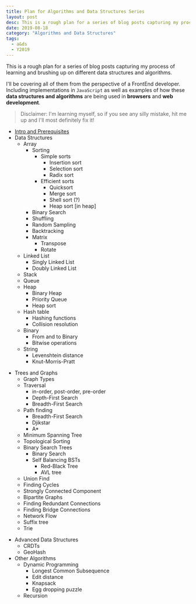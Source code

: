 ```yaml
---
title: Plan for Algorithms and Data Structures Series
layout: post
desc: This is a rough plan for a series of blog posts capturing my process of learning and brushing up on different data structures and algorithms.
date: 2019-08-18
category: "Algorithms and Data Structures"
tags:
  - a&ds
  - Y2019
---
```


This is a rough plan for a series of blog posts capturing my process of learning and brushing up on different data structures and algorithms.

I'll be covering all of them from the perspective of a FrontEnd developer. Including implementations in `JavaScript` as well as examples of how these **data structures and algorithms** are being used in **browsers** and **web development**.

> Disclaimer: I'm learning myself, so if you see any silly mistake, hit me up and I'll most definitely fix it!

- [Intro and Prerequisites](/blog/algorithms-and-data-structures/intro/)
- Data Structures
  - Array
    - Sorting
      - Simple sorts
        - Insertion sort
        - Selection sort
        - Radix sort
      - Efficient sorts
        - Quicksort
        - Merge sort
        - Shell sort (?)
        - Heap sort [in heap]
    - Binary Search
    - Shuffling
    - Random Sampling
    - Backtracking
    - Matrix
      - Transpose
      - Rotate
  - Linked List
    - Singly Linked List
    - Doubly Linked List
  - Stack
  - Queue
  - Heap
    - Binary Heap
    - Priority Queue
    - Heap sort
  - Hash table
    - Hashing functions
    - Collision resolution
  - Binary
    - From and to Binary
    - Bitwise operations
  - String
    - Levenshtein distance
    - Knut-Morris-Pratt

* Trees and Graphs
  - Graph Types
  - Traversal
    - in-order, post-order, pre-order
    - Depth-First Search
    - Breadth-First Search
  - Path finding
    - Breadth-First Search
    - Djikstar
    - A\*
  - Minimum Spanning Tree
  - Topological Sorting
  - Binary Search Trees
    - Binary Search
    - Self Balancing BSTs
      - Red-Black Tree
      - AVL tree
  - Union Find
  - Finding Cycles
  - Strongly Connected Component
  - Bipartite Graphs
  - Finding Redundant Connections
  - Finding Bridge Connections
  - Network Flow
  - Suffix tree
  - Trie

- Advanced Data Structures
  - CRDTs
  - GeoHash
- Other Algorithms
  - Dynamic Programming
    - Longest Common Subsequence
    - Edit distance
    - Knapsack
    - Egg dropping puzzle
  - Recursion
